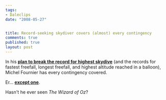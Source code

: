 ```yaml
--- 
tags:
- Daleclips
date: "2008-05-27"


title: Record-seeking skydiver covers (almost) every contingency
comments: true
published: true
layout: post
---
```


In his <strong><a href="http://www.physorg.com/news130861756.html">plan to break the record for highest skydive</a></strong> (and the records for fastest freefall, longest freefall, and highest altitude reached in a balloon), Michel Fournier has every contingency covered.

Er... <strong><a href="http://www.usatoday.com/weather/news/2008-05-27-fournier-loses-balloon_N.htm?csp=34">except one</a></strong>.

Hasn't he ever seen <em>The Wizard of Oz</em>?
